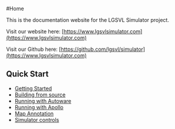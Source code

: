 #Home

This is the documentation website for the LGSVL Simulator project.

Visit our website here: [https://www.lgsvlsimulator.com](https://www.lgsvlsimulator.com)

Visit our Github here: [https://github.com/lgsvl/simulator](https://www.lgsvlsimulator.com)

## Quick Start

* [Getting Started](getting-started.md)
* [Building from source](build-instructions.md)
* [Running with Autoware](autoware-instructions.md)
* [Running with Apollo](apollo-instructions.md)
* [Map Annotation](map-annotation.md)
* [Simulator controls](keyboard-shortcuts.md)

